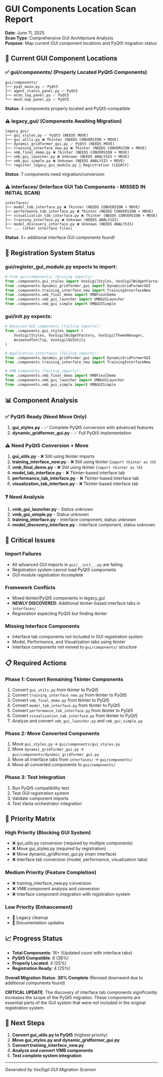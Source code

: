 # GUI Components Location Scan Report
**Date**: June 11, 2025  
**Scan Type**: Comprehensive GUI Architecture Analysis  
**Purpose**: Map current GUI component locations and PyQt5 migration status

## 📍 Current GUI Component Locations

### ✅ **gui/components/** (Properly Located PyQt5 Components)
```
gui/components/
├── pyqt_main.py ✅ PyQt5
├── agent_status_panel.py ✅ PyQt5
├── echo_log_panel.py ✅ PyQt5
└── mesh_map_panel.py ✅ PyQt5
```
**Status**: 4 components properly located and PyQt5-compatible

### ⚠️ **legacy_gui/** (Components Awaiting Migration)
```
legacy_gui/
├── gui_styles.py ✅ PyQt5 (NEEDS MOVE)
├── gui_utils.py ❌ Tkinter (NEEDS CONVERSION + MOVE)
├── dynamic_gridformer_gui.py ✅ PyQt5 (NEEDS MOVE)
├── training_interface_new.py ❌ Tkinter (NEEDS CONVERSION + MOVE)
├── vmb_final_demo.py ❌ Tkinter (NEEDS CONVERSION + MOVE)
├── vmb_gui_launcher.py ❌ Unknown (NEEDS ANALYSIS + MOVE)
├── vmb_gui_simple.py ❌ Unknown (NEEDS ANALYSIS + MOVE)
└── register_legacy_gui_module.py 📝 Registration (LEGACY)
```
**Status**: 7 components need migration/conversion

### ⚠️ **interfaces/** (Interface GUI Tab Components - MISSED IN INITIAL SCAN)
```
interfaces/
├── model_tab_interface.py ❌ Tkinter (NEEDS CONVERSION + MOVE)
├── performance_tab_interface.py ❌ Tkinter (NEEDS CONVERSION + MOVE)
├── visualization_tab_interface.py ❌ Tkinter (NEEDS CONVERSION + MOVE)
├── training_interface.py ❌ Unknown (NEEDS ANALYSIS)
├── model_discovery_interface.py ❌ Unknown (NEEDS ANALYSIS)
└── ... (other interface files)
```
**Status**: 5+ additional interface GUI components found!

## 🔧 **Registration System Status**

### **gui/register_gui_module.py** expects to import:
```python
# From gui/components/ (missing imports):
from .components.gui_styles import VoxSigilStyles, VoxSigilWidgetFactory, VoxSigilThemeManager
from .components.dynamic_gridformer_gui import DynamicGridFormerGUI
from .components.training_interface_new import TrainingInterfaceNew
from .components.vmb_final_demo import VMBFinalDemo
from .components.vmb_gui_launcher import VMBGUILauncher
from .components.vmb_gui_simple import VMBGUISimple
```

### **gui/__init__.py** expects:
```python
# Advanced GUI components (failing imports):
from .components.gui_styles import (
    VoxSigilStyles, VoxSigilWidgetFactory, VoxSigilThemeManager,
    AnimatedToolTip, VoxSigilGUIUtils
)

# Application interfaces (failing imports):
from .components.dynamic_gridformer_gui import DynamicGridFormerGUI
from .components.training_interface_new import TrainingInterfaceNew

# VMB Components (failing imports):
from .components.vmb_final_demo import VMBFinalDemo
from .components.vmb_gui_launcher import VMBGUILauncher
from .components.vmb_gui_simple import VMBGUISimple
```

## 📊 **Component Analysis**

### ✅ **PyQt5 Ready (Need Move Only)**
1. **gui_styles.py** - ✅ Complete PyQt5 conversion with advanced features
2. **dynamic_gridformer_gui.py** - ✅ Full PyQt5 implementation

### ⚠️ **Need PyQt5 Conversion + Move**
1. **gui_utils.py** - ❌ Still using tkinter imports
2. **training_interface_new.py** - ❌ Still using tkinter (`import tkinter as tk`)
3. **vmb_final_demo.py** - ❌ Still using tkinter (`import tkinter as tk`)
4. **model_tab_interface.py** - ❌ Tkinter-based interface tab
5. **performance_tab_interface.py** - ❌ Tkinter-based interface tab  
6. **visualization_tab_interface.py** - ❌ Tkinter-based interface tab

### ❓ **Need Analysis**
1. **vmb_gui_launcher.py** - Status unknown
2. **vmb_gui_simple.py** - Status unknown
3. **training_interface.py** - Interface component, status unknown
4. **model_discovery_interface.py** - Interface component, status unknown

## 🚨 **Critical Issues**

### **Import Failures**
- All advanced GUI imports in `gui/__init__.py` are failing
- Registration system cannot load PyQt5 components
- GUI module registration incomplete

### **Framework Conflicts**
- Mixed tkinter/PyQt5 components in legacy_gui
- **NEWLY DISCOVERED**: Additional tkinter-based interface tabs in `interfaces/`
- Registration expecting PyQt5 but finding tkinter

### **Missing Interface Components**
- Interface tab components not included in GUI registration system
- Model, Performance, and Visualization tabs using tkinter
- Interface components not moved to `gui/components/` structure

## 📋 **Required Actions**

### **Phase 1: Convert Remaining Tkinter Components**
1. Convert `gui_utils.py` from tkinter to PyQt5
2. Convert `training_interface_new.py` from tkinter to PyQt5  
3. Convert `vmb_final_demo.py` from tkinter to PyQt5
4. Convert `model_tab_interface.py` from tkinter to PyQt5
5. Convert `performance_tab_interface.py` from tkinter to PyQt5
6. Convert `visualization_tab_interface.py` from tkinter to PyQt5
7. Analyze and convert `vmb_gui_launcher.py` and `vmb_gui_simple.py`

### **Phase 2: Move Converted Components**
1. Move `gui_styles.py` → `gui/components/gui_styles.py`
2. Move `dynamic_gridformer_gui.py` → `gui/components/dynamic_gridformer_gui.py`
3. Move all interface tabs from `interfaces/` → `gui/components/`
4. Move all converted components to `gui/components/`

### **Phase 3: Test Integration**
1. Run PyQt5 compatibility test
2. Test GUI registration system
3. Validate component imports
4. Test Vanta orchestrator integration

## 🎯 **Priority Matrix**

### **High Priority** (Blocking GUI System)
- ❌ gui_utils.py conversion (required by multiple components)
- ❌ Move gui_styles.py (required by registration)
- ❌ Move dynamic_gridformer_gui.py (main interface)
- ❌ Interface tab conversion (model, performance, visualization tabs)

### **Medium Priority** (Feature Completion)
- ❌ training_interface_new.py conversion
- ❌ VMB component analysis and conversion
- ❌ Interface component integration with registration system

### **Low Priority** (Enhancement)
- 📝 Legacy cleanup
- 📝 Documentation updates

## 📈 **Progress Status**

- **Total Components**: 16+ (Updated count with interface tabs)
- **PyQt5 Compatible**: 6 (38%)
- **Properly Located**: 4 (25%)
- **Registration Ready**: 4 (25%)

**Overall Migration Status**: **38% Complete** (Revised downward due to additional components found)

**CRITICAL UPDATE**: The discovery of interface tab components significantly increases the scope of the PyQt5 migration. These components are essential parts of the GUI system that were not included in the original registration system.

## 🔧 **Next Steps**

1. **Convert gui_utils.py to PyQt5** (highest priority)
2. **Move gui_styles.py and dynamic_gridformer_gui.py** 
3. **Convert training_interface_new.py**
4. **Analyze and convert VMB components**
5. **Test complete system integration**

---
*Generated by VoxSigil GUI Migration Scanner*
